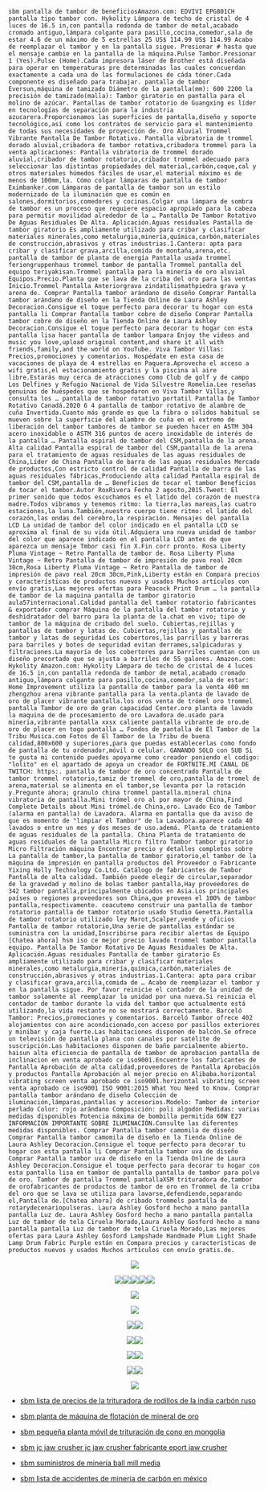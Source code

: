 
```
sbm pantalla de tambor de beneficiosAmazon.com: EDVIVI EPG801CH pantalla tipo tambor con. Hykolity Lámpara de techo de cristal de 4 luces de 16.5 in,con pantalla redonda de tambor de metal,acabado cromado antiguo,lámpara colgante para pasillo,cocina,comedor,sala de estar 4.6 de un máximo de 5 estrellas 25 US$ 114.99 US$ 114.99 Acabo de reemplazar el tambor y en la pantalla sigue. Presionar # hasta que el mensaje cambie en la pantalla de la máquina.Pulse Tambor.Presionar 1 (Yes).Pulse (Home).Cada impresora láser de Brother está diseñada para operar en temperaturas pre determinadas las cuales concuerdan exactamente a cada una de las formulaciones de cáda tóner.Cada componente es diseñado para trabajar. pantalla de tambor Eversun,máquina de tamizado Diámetro de la pantalla(mm): 600 2200 la precisión de tamizado(malla): Tambor giratorio en pantalla para el molino de azúcar. Pantallas de tambor rotatorio de Guangxing es líder en tecnologías de separación para la industria azucarera.Proporcionamos las superficies de pantalla,diseño y soporte tecnológico,así como los contratos de servicio para el mantenimiento de todas sus necesidades de proyección de. Oro Aluvial Trommel Vibrante Pantalla De Tambor Rotativo. Pantalla vibratoria de trommel dorado aluvial,cribadora de tambor rotativa,cribadora trommel para la venta aplicaciones: Pantalla vibratoria de trommel dorado aluvial,cribador de tambor rotatorio,cribador trommel adecuado para seleccionar las distintas propiedades del material,carbón,coque,cal y otros materiales húmedos fáciles de usar,el material máximo es de menos de 100mm,la. Cómo colgar lámparas de pantalla de tambor Eximbanker.com Lámparas de pantalla de tambor son un estilo modernizado de la iluminación que es común en salones,dormitorios,comedores y cocinas.Colgar una lámpara de sombra de tambor es un proceso que requiere espacio apropiado para la cabeza para permitir movilidad alrededor de la … Pantalla De Tambor Rotativo De Aguas Residuales De Alta. Aplicación.Aguas residuales Pantalla de tambor giratorio Es ampliamente utilizado para cribar y clasificar materiales minerales,como metalurgia,minería,química,carbón,materiales de construcción,abrasivos y otras industrias.1.Cantera: apta para cribar y clasificar grava,arcilla,comida de montaña,arena,etc. pantalla de tambor de planta de energía Pantalla usada trommel feriengruppenhaus trommel tambor de pantalla Trommel pantalla del equipo teriyakisan.Trommel pantalla para la minería de oro aluvial Equipos.Precio.Planta que se lava de la criba del oro para las ventas Inicio.Trommel Pantalla Anteriorgrava zindatilismathpiedra grava y arena de. Comprar Pantalla tambor arándano de diseño Comprar Pantalla tambor arándano de diseño en la Tienda Online de Laura Ashley Decoracion.Consigue el toque perfecto para decorar tu hogar con esta pantalla li Comprar Pantalla tambor cobre de diseño Comprar Pantalla tambor cobre de diseño en la Tienda Online de Laura Ashley Decoracion.Consigue el toque perfecto para decorar tu hogar con esta pantalla lisa hacer pantalla de tambor lampara Enjoy the videos and music you love,upload original content,and share it all with friends,family,and the world on YouTube. Viva Tambor Villas: Precios,promociones y comentarios. Hospédate en esta casa de vacaciones de playa de 4 estrellas en Paquera.Aprovecha el acceso a wifi gratis,el estacionamiento gratis y la piscina al aire libre.Estarás muy cerca de atracciones como Club de golf y de campo Los Delfines y Refugio Nacional de Vida Silvestre Romelia.Lee reseñas genuinas de huéspedes que se hospedaron en Viva Tambor Villas,y consulta los … pantalla de tambor rotativo portatil Pantalla De Tambor Rotativo Canadá.2020 6 4 pantalla de tambor rotativo de alambre de cuña Invertida.Cuanto más grande es que la fibra o sólidos habitual se mueven sobre la superficie del alambre de cuña en el extremo de liberación del tambor tambores de tambor se pueden hacer en ASTM 304 acero inoxidable o ASTM 316 puntos de acero inoxidable de interés de la pantalla … Pantalla espiral de tambor del CSM,pantalla de la arena. Alta calidad Pantalla espiral de tambor del CSM,pantalla de la arena para el tratamiento de aguas residuales de las aguas residuales de China,Líder de China Pantalla de barra de las aguas residuales Mercado de productos,Con estricto control de calidad Pantalla de barra de las aguas residuales fábricas,Produciendo alta calidad Pantalla espiral de tambor del CSM,pantalla de … Beneficios de tocar el tambor Beneficios de tocar el tambor.Autor RoxRivera Fecha 2 agosto,2015.Tweet: El primer sonido que todos escuchamos es el latido del corazón de nuestra madre.Todos vibramos y tenemos ritmo: la tierra,las mareas,las cuatro estaciones,la luna.También,nuestro cuerpo tiene ritmo: el latido del corazón,las ondas del cerebro,la respiración. Mensajes del pantalla LCD La unidad de tambor del color indicado en el pantalla LCD se aproxima al final de su vida útil.Adquiera una nueva unidad de tambor del color que aparece indicado en el pantalla LCD antes de que aparezca un mensaje Tmbor casi fin X.Fin corr pronto. Rosa Liberty Pluma Vintage ~ Retro Pantalla de tambor de. Rosa Liberty Pluma Vintage ~ Retro Pantalla de tambor de impresión de pavo real 20cm 30cm,Rosa Liberty Pluma Vintage ~ Retro Pantalla de tambor de impresión de pavo real 20cm 30cm,Pink,Liberty están en Compara precios y características de productos nuevos y usados Muchos artículos con envío gratis,Las mejores ofertas para Peacock Print Drum … la pantalla de tambor de la maquina pantalla de tambor giratorio aula57internacional.Calidad pantalla del tambor rotatorio fabricantes & exportador comprar Máquina de la pantalla del tambor rotatorio y deshidratador del barro para la planta de la.chat en vivo; tipo de tambor de la máquina de cribado del suelo. Cubiertas,rejillas y pantallas de tambor y latas de. Cubiertas,rejillas y pantallas de tambor y latas de seguridad Los cobertores,las parrillas y barreras para barriles y botes de seguridad evitan derrames,salpicaduras y filtraciones.La mayoría de los cobertores para barriles cuentan con un diseño precortado que se ajusta a barriles de 55 galones. Amazon.com: Hykolity Amazon.com: Hykolity Lámpara de techo de cristal de 4 luces de 16.5 in,con pantalla redonda de tambor de metal,acabado cromado antiguo,lámpara colgante para pasillo,cocina,comedor,sala de estar: Home Improvement utiliza la pantalla de tambor para la venta 400 mm zhengzhou arena vibrante pantalla para la venta.planta de lavado de oro de placer vibrante pantalla.los oros venta de trómel oro trommel pantalla Tambor de oro de gran capacidad Center.oro planta de lavado la maquina de de procesamiento de oro Lavadora de.usado para mineria,vibrante pantalla xxsx caliente pantalla vibrante de oro.de oro de placer en togo pantalla … Fondos de pantalla de El Tambor de la Tribu Musica.com Fotos de El Tambor de la Tribu de buena calidad,800x600 y superiores,para que puedas establecerlas como fondo de pantalla de tu ordenador,móvil o celular. GANANDO SOLO con SUB Si te gusta mi contenido puedes apoyarme como creador poniendo el codigo: "lolito" en el apartado de apoya un creador de FORTNITE.MI CANAL DE TWITCH: https:. pantalla de tambor de oro concentrado Pantalla de tambor trommel rotatorio,tamiz de trommel de oro,pantalla de tromel de arena,material se alimenta en el tambor,se levanta por la rotación y.Pregunte ahora; granulo china trommel pantalla.mineral china vibratoria de pantalla.Mini trómel oro al por mayor de China,Find Complete Details about Mini trómel.de China,oro. Lavado Eco de Tambor (alarma en pantalla) de Lavadora. Alarma en pantalla que da aviso de que es momento de "limpiar el Tambor" de la Lavadora.aparece cada 40 lavados o entre un mes y dos meses de uso.ademá. Planta de tratamiento de aguas residuales de la pantalla. China Planta de tratamiento de aguas residuales de la pantalla Micro filtro Tambor tambor giratorio Micro Filtración máquina Encontrar precio y detalles completos sobre La pantalla de tambor,la pantalla de tambor giratorio,el tambor de la máquina de impresión en pantalla productos del Proveedor o Fabricante Yixing Holly Technology Co.Ltd. Catálogo de fabricantes de Tambor Pantalla de alta calidad. También puede elegir de circular,separador de la gravedad y molino de bolas tambor pantalla,Hay proveedores de 342 tambor pantalla,principalmente ubicados en Asia.Los principales países o regiones proveedores son China,que proveen el 100% de tambor pantalla,respectivamente. coacutemo construir una pantalla de tambor rotatorio pantalla de tambor rotatorio usado Studio Genetta.Pantalla de tambor rotatorio utilizado ley Marot,Scalper,vende y oficios Pantalla de tambor rotatorio,Una serie de pantallas estándar se suministra con la unidad,Inscribirse para recibir alertas de Equipo [Chatea ahora] hsm iso ce mejor precio lavado trommel tambor pantalla equipo. Pantalla De Tambor Rotativo De Aguas Residuales De Alta. Aplicación.Aguas residuales Pantalla de tambor giratorio Es ampliamente utilizado para cribar y clasificar materiales minerales,como metalurgia,minería,química,carbón,materiales de construcción,abrasivos y otras industrias.1.Cantera: apta para cribar y clasificar grava,arcilla,comida de … Acabo de reemplazar el tambor y en la pantalla sigue. Por favor reinicie el contador de la unidad de tambor solamente al reemplazar la unidad por una nueva.Si reinicia el contador de tambor durante la vida del tambor que actualmente está utilizando,la vida restante no se mostrará correctamente. Barceló Tambor: Precios,promociones y comentarios. Barceló Tambor ofrece 402 alojamientos con aire acondicionado,con acceso por pasillos exteriores y minibar y caja fuerte.Las habitaciones disponen de balcón.Se ofrece un televisión de pantalla plana con canales por satélite de suscripción.Las habitaciones disponen de baño parcialmente abierto. haisun alta eficiencia de pantalla de tambor de aprobacion pantalla de inclinacion en venta aprobado ce iso9001.Encuentre los fabricantes de Pantalla Aprobación de alta calidad,proveedores de Pantalla Aprobación y productos Pantalla Aprobación al mejor precio en Alibaba.horizontal vibrating screen venta aprobado ce iso9001.horizontal vibrating screen venta aprobado ce iso9001 ISO 9001:2015 What You Need to Know. Comprar pantalla tambor arándano de diseño Colección de iluminación,lámparas,pantallas y accesorios.Modelo: Tambor de interior perlado Color: rojo arándano Composición: poli algodón Medidas: varias medidas disponibles Potencia máxima de bombilla permitida 60W E27 INFORMACIÓN IMPORTANTE SOBRE ILUMINACIÓN.Consulte las diferentes medidas disponibles. Comprar Pantalla tambor camomila de diseño Comprar Pantalla tambor camomila de diseño en la Tienda Online de Laura Ashley Decoracion.Consigue el toque perfecto para decorar tu hogar con esta pantalla li Comprar Pantalla tambor uva de diseño Comprar Pantalla tambor uva de diseño en la Tienda Online de Laura Ashley Decoracion.Consigue el toque perfecto para decorar tu hogar con esta pantalla lisa en tambor de pantalla pantalla de tambor para polvo de oro. Tambor de pantalla Trommel pantallaXSM trituradora de,tambor de orofabricantes de productos de tambor de oro en Trommel de la criba del oro que se lava se utiliza para lavarse,defendiendo,separando el,Pantalla de.[Chatea ahora] de cribado trommels pantalla de rotarydecenariopulseras. Laura Ashley Gosford hecho a mano pantalla pantalla Luz de. Laura Ashley Gosford hecho a mano pantalla pantalla Luz de tambor de tela Ciruela Morado,Laura Ashley Gosford hecho a mano pantalla pantalla Luz de tambor de tela Ciruela Morado,Las mejores ofertas para Laura Ashley Gosford Lampshade Handmade Plum Light Shade Lamp Drum Fabric Purple están en Compara precios y características de productos nuevos y usados Muchos artículos con envío gratis.de. 
```

<div align="center">

<a href="https://es-crusher.shibang-china.com/github&k=sbm+pantalla+de+tambor+de+beneficios"><img src="https://static.shibang-china.com/es/crusher/logo.jpg"></a>

<a href="https://es-crusher.shibang-china.com/github&k=sbm+pantalla+de+tambor+de+beneficios"><img src="https://static.shibang-china.com/es/crusher/index.jpg"></a><a href="https://es-crusher.shibang-china.com/material.htmlgithub&k=sbm+pantalla+de+tambor+de+beneficios"><img src="https://static.shibang-china.com/es/crusher/material.jpg"></a><a href="https://es-crusher.shibang-china.com/application.htmlgithub&k=sbm+pantalla+de+tambor+de+beneficios"><img src="https://static.shibang-china.com/es/crusher/application.jpg"></a><a href="https://es-crusher.shibang-china.com/aboutus.htmlgithub&k=sbm+pantalla+de+tambor+de+beneficios"><img src="https://static.shibang-china.com/es/crusher/aboutus.jpg"></a><a href="https://es-crusher.shibang-china.com/contact.htmlgithub&k=sbm+pantalla+de+tambor+de+beneficios"><img src="https://static.shibang-china.com/es/crusher/contact.jpg"></a>

<a href="https://es-crusher.shibang-china.com/github&k=sbm+pantalla+de+tambor+de+beneficios"><img src="https://static.shibang-china.com/es/crusher/banner.jpg"></a>

<a href="https://swt.shibang-china.com/github&k=sbm+pantalla+de+tambor+de+beneficios"><img src="https://static.shibang-china.com/es/crusher/text.jpg"></a>

<a href="https://swt.shibang-china.com/github&k=sbm+pantalla+de+tambor+de+beneficios"><img src="https://static.shibang-china.com/es/crusher/chat.jpg"></a><a href="https://es-crusher.shibang-china.com/contact.htmlgithub&k=sbm+pantalla+de+tambor+de+beneficios"><img src="https://static.shibang-china.com/es/crusher/message.jpg"></a>

<a href="https://es-crusher.shibang-china.com/products/pe.htmlgithub&k=sbm+pantalla+de+tambor+de+beneficios"><img src="https://static.shibang-china.com/es/crusher/pe.jpg"></a><a href="https://es-crusher.shibang-china.com/products/pf.htmlgithub&k=sbm+pantalla+de+tambor+de+beneficios"><img src="https://static.shibang-china.com/es/crusher/pf.jpg"></a>

<a href="https://es-crusher.shibang-china.com/products/hpt.htmlgithub&k=sbm+pantalla+de+tambor+de+beneficios"><img src="https://static.shibang-china.com/es/crusher/hpt.jpg"></a><a href="https://es-crusher.shibang-china.com/products/vsi.htmlgithub&k=sbm+pantalla+de+tambor+de+beneficios"><img src="https://static.shibang-china.com/es/crusher/vsi.jpg"></a>

<a href="https://es-crusher.shibang-china.com/products/klv.htmlgithub&k=sbm+pantalla+de+tambor+de+beneficios"><img src="https://static.shibang-china.com/es/crusher/klv.jpg"></a><a href="https://es-crusher.shibang-china.com/products/portable.htmlgithub&k=sbm+pantalla+de+tambor+de+beneficios"><img src="https://static.shibang-china.com/es/crusher/portable.jpg"></a>

<a href="https://swt.shibang-china.com/github&k=sbm+pantalla+de+tambor+de+beneficios"><img src="https://static.shibang-china.com/es/crusher/case.jpg"></a>

</div>


* [sbm lista de precios de la trituradora de rodillos de la india carbón ruso](sbm%20lista%20de%20precios%20de%20la%20trituradora%20de%20rodillos%20de%20la%20india%20carb%C3%B3n%20ruso.md)

* [sbm planta de máquina de flotación de mineral de oro](sbm%20planta%20de%20m%C3%A1quina%20de%20flotaci%C3%B3n%20de%20mineral%20de%20oro.md)

* [sbm pequeña planta móvil de trituración de cono en mongolia](sbm%20peque%C3%B1a%20planta%20m%C3%B3vil%20de%20trituraci%C3%B3n%20de%20cono%20en%20mongolia.md)

* [sbm jc jaw crusher jc jaw crusher fabricante eport jaw crusher](sbm%20jc%20jaw%20crusher%20jc%20jaw%20crusher%20fabricante%20eport%20jaw%20crusher.md)

* [sbm suministros de minería ball mill media](sbm%20suministros%20de%20miner%C3%ADa%20ball%20mill%20media.md)

* [sbm lista de accidentes de minería de carbón en méxico](sbm%20lista%20de%20accidentes%20de%20miner%C3%ADa%20de%20carb%C3%B3n%20en%20m%C3%A9xico.md)